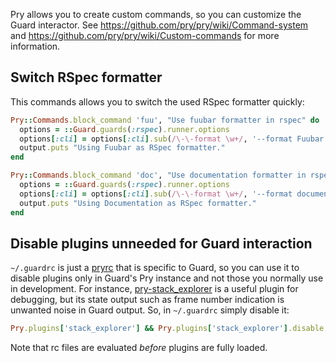 Pry allows you to create custom commands, so you can customize the Guard interactor. See https://github.com/pry/pry/wiki/Command-system and https://github.com/pry/pry/wiki/Custom-commands for more information.

## Switch RSpec formatter

This commands allows you to switch the used RSpec formatter quickly:

```ruby
Pry::Commands.block_command 'fuu', "Use fuubar formatter in rspec" do
  options = ::Guard.guards(:rspec).runner.options
  options[:cli] = options[:cli].sub(/\-\-format \w+/, '--format Fuubar')
  output.puts "Using Fuubar as RSpec formatter."
end

Pry::Commands.block_command 'doc', "Use documentation formatter in rspec" do
  options = ::Guard.guards(:rspec).runner.options
  options[:cli] = options[:cli].sub(/\-\-format \w+/, '--format documentation')
  output.puts "Using Documentation as RSpec formatter."
end
```

## Disable plugins unneeded for Guard interaction

`~/.guardrc` is just a [pryrc] that is specific to Guard, so you can use it to disable plugins only in Guard's Pry instance and not those you normally use in development. For instance, [pry-stack_explorer] is a useful plugin for debugging, but its state output such as frame number indication is unwanted noise in Guard output. So, in `~/.guardrc` simply disable it:

```ruby
Pry.plugins['stack_explorer'] && Pry.plugins['stack_explorer'].disable!
```

Note that rc files are evaluated *before* plugins are fully loaded.

[pryrc]: https://github.com/pry/pry/wiki/Pry-rc
[pry-stack_explorer]: https://github.com/pry/pry-stack_explorer